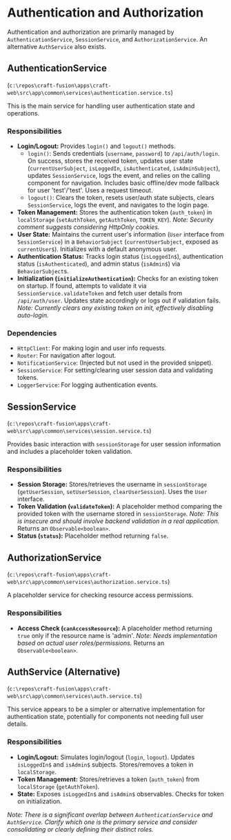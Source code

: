 # Authentication and Authorization

Authentication and authorization are primarily managed by `AuthenticationService`, `SessionService`, and `AuthorizationService`. An alternative `AuthService` also exists.

## AuthenticationService

(`c:\repos\craft-fusion\apps\craft-web\src\app\common\services\authentication.service.ts`)

This is the main service for handling user authentication state and operations.

### Responsibilities

*   **Login/Logout:** Provides `login()` and `logout()` methods.
    *   `login()`: Sends credentials (`username`, `password`) to `/api/auth/login`. On success, stores the received token, updates user state (`currentUserSubject`, `isLoggedIn`, `isAuthenticated`, `isAdminSubject`), updates `SessionService`, logs the event, and relies on the calling component for navigation. Includes basic offline/dev mode fallback for user 'test'/'test'. Uses a request timeout.
    *   `logout()`: Clears the token, resets user/auth state subjects, clears `SessionService`, logs the event, and navigates to the login page.
*   **Token Management:** Stores the authentication token (`auth_token`) in `localStorage` (`setAuthToken`, `getAuthToken`, `TOKEN_KEY`). *Note: Security comment suggests considering HttpOnly cookies.*
*   **User State:** Maintains the current user's information (`User` interface from `SessionService`) in a `BehaviorSubject` (`currentUserSubject`, exposed as `currentUser$`). Initializes with a default anonymous user.
*   **Authentication Status:** Tracks login status (`isLoggedIn$`), authentication status (`isAuthenticated`), and admin status (`isAdmin$`) via `BehaviorSubject`s.
*   **Initialization (`initializeAuthentication`):** Checks for an existing token on startup. If found, attempts to validate it via `SessionService.validateToken` and fetch user details from `/api/auth/user`. Updates state accordingly or logs out if validation fails. *Note: Currently clears any existing token on init, effectively disabling auto-login.*

### Dependencies

*   `HttpClient`: For making login and user info requests.
*   `Router`: For navigation after logout.
*   `NotificationService`: (Injected but not used in the provided snippet).
*   `SessionService`: For setting/clearing user session data and validating tokens.
*   `LoggerService`: For logging authentication events.

## SessionService

(`c:\repos\craft-fusion\apps\craft-web\src\app\common\services\session.service.ts`)

Provides basic interaction with `sessionStorage` for user session information and includes a placeholder token validation.

### Responsibilities

*   **Session Storage:** Stores/retrieves the username in `sessionStorage` (`getUserSession`, `setUserSession`, `clearUserSession`). Uses the `User` interface.
*   **Token Validation (`validateToken`):** A placeholder method comparing the provided token with the username stored in `sessionStorage`. *Note: This is insecure and should involve backend validation in a real application.* Returns an `Observable<boolean>`.
*   **Status (`status`):** Placeholder method returning `false`.

## AuthorizationService

(`c:\repos\craft-fusion\apps\craft-web\src\app\common\services\authorization.service.ts`)

A placeholder service for checking resource access permissions.

### Responsibilities

*   **Access Check (`canAccessResource`):** A placeholder method returning `true` only if the resource name is 'admin'. *Note: Needs implementation based on actual user roles/permissions.* Returns an `Observable<boolean>`.

## AuthService (Alternative)

(`c:\repos\craft-fusion\apps\craft-web\src\app\common\services\auth.service.ts`)

This service appears to be a simpler or alternative implementation for authentication state, potentially for components not needing full user details.

### Responsibilities

*   **Login/Logout:** Simulates login/logout (`login`, `logout`). Updates `isLoggedIn$` and `isAdmin$` subjects. Stores/removes a token in `localStorage`.
*   **Token Management:** Stores/retrieves a token (`auth_token`) from `localStorage` (`getAuthToken`).
*   **State:** Exposes `isLoggedIn$` and `isAdmin$` observables. Checks for token on initialization.

*Note: There is a significant overlap between `AuthenticationService` and `AuthService`. Clarify which one is the primary service and consider consolidating or clearly defining their distinct roles.*
